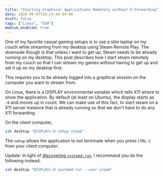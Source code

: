 ```yaml
---
title: "Starting Graphical Applications Remotely without X-Forwarding"
date: 2020-09-07T20:24:49-04:00
draft: false
tags: ["Linux", "SSH"]
medium_enabled: true
---
```


One of my favorite casual gaming setups is to use a slim laptop on my couch while streaming from my desktop using Steam Remote Play.  The downside though is that unless I want to get up, Steam needs to be already running on my desktop. This post describes how I start steam remotely from my couch so that I can stream my games without having to get up and set it up on my desktop first.

This requires you to be already logged into a graphical session on the computer you want to stream from. 

On Linux, there is a DISPLAY environmental variable which tells X11 where to show the application. By default (at least on Ubuntu), the display starts as `:0` and moves up in count. We can make use of this fact, to start steam on a X11 server instance that is already running so that we don't have to do any X11 forwarding.

On the client computer,

```bash
ssh desktop "DISPLAY=:0 nohup steam"
```

The `nohup` allows the application to not terminate when you press `CTRL-C` from your client computer.

Update: In light of [discovering `systemd-run`](/blog/launchappsthroughterminal/), I recommand you
do the following instead:

```bash
ssh desktop "DISPLAY=:0 systemd-run --user steam"
```
